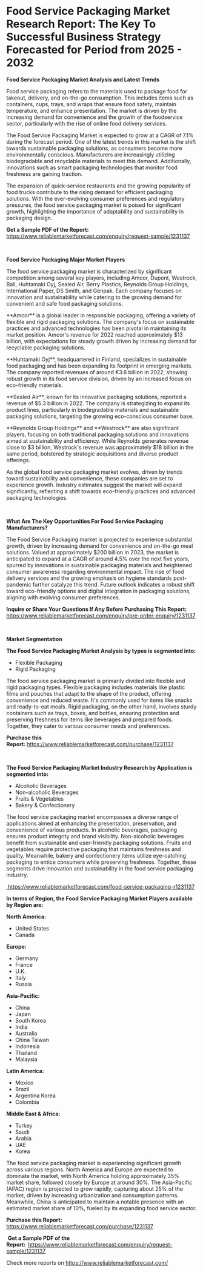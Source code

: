 <p><h1>Food Service Packaging Market Research Report: The Key To Successful Business Strategy Forecasted for Period from 2025 - 2032</h1></p><p><strong>Food Service Packaging Market Analysis and Latest Trends</strong></p>
<p><p>Food service packaging refers to the materials used to package food for takeout, delivery, and on-the-go consumption. This includes items such as containers, cups, trays, and wraps that ensure food safety, maintain temperature, and enhance presentation. The market is driven by the increasing demand for convenience and the growth of the foodservice sector, particularly with the rise of online food delivery services.</p><p>The Food Service Packaging Market is expected to grow at a CAGR of 7.1% during the forecast period. One of the latest trends in this market is the shift towards sustainable packaging solutions, as consumers become more environmentally conscious. Manufacturers are increasingly utilizing biodegradable and recyclable materials to meet this demand. Additionally, innovations such as smart packaging technologies that monitor food freshness are gaining traction.</p><p>The expansion of quick-service restaurants and the growing popularity of food trucks contribute to the rising demand for efficient packaging solutions. With the ever-evolving consumer preferences and regulatory pressures, the food service packaging market is poised for significant growth, highlighting the importance of adaptability and sustainability in packaging design.</p></p>
<p><strong>Get a Sample PDF of the Report:&nbsp;</strong> <a href="https://www.reliablemarketforecast.com/enquiry/request-sample/1231137?utm_campaign=2781&utm_medium=2&utm_source=Github&utm_content=ia&utm_term=07042025&utm_id=food-service-packaging">https://www.reliablemarketforecast.com/enquiry/request-sample/1231137</a></p>
<p>&nbsp;</p>
<p><strong>Food Service Packaging Major Market Players</strong></p>
<p><p>The food service packaging market is characterized by significant competition among several key players, including Amcor, Dupont, Westrock, Ball, Huhtamaki Oyj, Sealed Air, Berry Plastics, Reynolds Group Holdings, International Paper, DS Smith, and Genpak. Each company focuses on innovation and sustainability while catering to the growing demand for convenient and safe food packaging solutions.</p><p>**Amcor** is a global leader in responsible packaging, offering a variety of flexible and rigid packaging solutions. The company's focus on sustainable practices and advanced technologies has been pivotal in maintaining its market position. Amcor's revenue for 2022 reached approximately $13 billion, with expectations for steady growth driven by increasing demand for recyclable packaging solutions.</p><p>**Huhtamaki Oyj**, headquartered in Finland, specializes in sustainable food packaging and has been expanding its footprint in emerging markets. The company reported revenues of around €3.6 billion in 2022, showing robust growth in its food service division, driven by an increased focus on eco-friendly materials.</p><p>**Sealed Air**, known for its innovative packaging solutions, reported a revenue of $5.3 billion in 2022. The company is strategizing to expand its product lines, particularly in biodegradable materials and sustainable packaging solutions, targeting the growing eco-conscious consumer base.</p><p>**Reynolds Group Holdings** and **Westrock** are also significant players, focusing on both traditional packaging solutions and innovations aimed at sustainability and efficiency. While Reynolds generates revenue close to $3 billion, Westrock's revenue was approximately $18 billion in the same period, bolstered by strategic acquisitions and diverse product offerings.</p><p>As the global food service packaging market evolves, driven by trends toward sustainability and convenience, these companies are set to experience growth. Industry estimates suggest the market will expand significantly, reflecting a shift towards eco-friendly practices and advanced packaging technologies.</p></p>
<p>&nbsp;</p>
<p><strong>What Are The Key Opportunities For Food Service Packaging Manufacturers?</strong></p>
<p><p>The Food Service Packaging market is projected to experience substantial growth, driven by increasing demand for convenience and on-the-go meal solutions. Valued at approximately $200 billion in 2023, the market is anticipated to expand at a CAGR of around 4.5% over the next five years, spurred by innovations in sustainable packaging materials and heightened consumer awareness regarding environmental impact. The rise of food delivery services and the growing emphasis on hygiene standards post-pandemic further catalyze this trend. Future outlook indicates a robust shift toward eco-friendly options and digital integration in packaging solutions, aligning with evolving consumer preferences.</p></p>
<p><strong>Inquire or Share Your Questions If Any Before Purchasing This Report:</strong> <a href="https://www.reliablemarketforecast.com/enquiry/pre-order-enquiry/1231137?utm_campaign=2781&utm_medium=2&utm_source=Github&utm_content=ia&utm_term=07042025&utm_id=food-service-packaging">https://www.reliablemarketforecast.com/enquiry/pre-order-enquiry/1231137</a></p>
<p>&nbsp;</p>
<p><strong>Market Segmentation</strong></p>
<p><strong>The Food Service Packaging Market Analysis by types is segmented into:</strong></p>
<p><ul><li>Flexible Packaging</li><li>Rigid Packaging</li></ul></p>
<p><p>The food service packaging market is primarily divided into flexible and rigid packaging types. Flexible packaging includes materials like plastic films and pouches that adapt to the shape of the product, offering convenience and reduced waste. It's commonly used for items like snacks and ready-to-eat meals. Rigid packaging, on the other hand, involves sturdy containers such as trays, boxes, and bottles, ensuring protection and preserving freshness for items like beverages and prepared foods. Together, they cater to various consumer needs and preferences.</p></p>
<p><strong>Purchase this Report:&nbsp;</strong><a href="https://www.reliablemarketforecast.com/purchase/1231137?utm_campaign=2781&utm_medium=2&utm_source=Github&utm_content=ia&utm_term=07042025&utm_id=food-service-packaging">https://www.reliablemarketforecast.com/purchase/1231137</a></p>
<p>&nbsp;</p>
<p><strong>The Food Service Packaging Market Industry Research by Application is segmented into:</strong></p>
<p><ul><li>Alcoholic Beverages</li><li>Non-alcoholic Beverages</li><li>Fruits & Vegetables</li><li>Bakery & Confectionery</li></ul></p>
<p><p>The food service packaging market encompasses a diverse range of applications aimed at enhancing the presentation, preservation, and convenience of various products. In alcoholic beverages, packaging ensures product integrity and brand visibility. Non-alcoholic beverages benefit from sustainable and user-friendly packaging solutions. Fruits and vegetables require protective packaging that maintains freshness and quality. Meanwhile, bakery and confectionery items utilize eye-catching packaging to entice consumers while preserving freshness. Together, these segments drive innovation and sustainability in the food service packaging industry.</p></p>
<p><a href="https://www.reliablemarketforecast.com/food-service-packaging-r1231137?utm_campaign=2781&utm_medium=2&utm_source=Github&utm_content=ia&utm_term=07042025&utm_id=food-service-packaging">&nbsp;https://www.reliablemarketforecast.com/food-service-packaging-r1231137</a></p>
<p><strong>In terms of Region, the Food Service Packaging Market Players available by Region are:</strong></p>
<p>
    <p> <strong> North America: </strong>
        <ul>
            <li>United States</li>
            <li>Canada</li>
        </ul>
        </p> 
    <p> <strong> Europe: </strong>
        <ul>
            <li>Germany</li>
            <li>France</li>
            <li>U.K.</li>
            <li>Italy</li>
            <li>Russia</li>
        </ul>
        </p> 
    <p> <strong> Asia-Pacific: </strong>
        <ul>
            <li>China</li>
            <li>Japan</li>
            <li>South Korea</li>
            <li>India</li>
            <li>Australia</li>
            <li>China Taiwan</li>
            <li>Indonesia</li>
            <li>Thailand</li>
            <li>Malaysia</li>
        </ul>
        </p> 
    <p> <strong> Latin America: </strong>
        <ul>
            <li>Mexico</li>
            <li>Brazil</li>
            <li>Argentina Korea</li>
            <li>Colombia</li>
        </ul>
        </p> 
    <p> <strong> Middle East & Africa: </strong>
        <ul>
            <li>Turkey</li>
            <li>Saudi</li>
            <li>Arabia</li>
            <li>UAE</li>
            <li>Korea</li>
        </ul>
    </p>
    </p>
<p><p>The food service packaging market is experiencing significant growth across various regions. North America and Europe are expected to dominate the market, with North America holding approximately 35% market share, followed closely by Europe at around 30%. The Asia-Pacific (APAC) region is projected to grow rapidly, capturing about 25% of the market, driven by increasing urbanization and consumption patterns. Meanwhile, China is anticipated to maintain a notable presence with an estimated market share of 10%, fueled by its expanding food service sector.</p></p>
<p><strong>Purchase this Report: </strong><a href="https://www.reliablemarketforecast.com/purchase/1231137?utm_campaign=2781&utm_medium=2&utm_source=Github&utm_content=ia&utm_term=07042025&utm_id=food-service-packaging">https://www.reliablemarketforecast.com/purchase/1231137</a></p>
<p>&nbsp;<strong>Get a Sample PDF of the Report:&nbsp;&nbsp;</strong><a href="https://www.reliablemarketforecast.com/enquiry/request-sample/1231137?utm_campaign=2781&utm_medium=2&utm_source=Github&utm_content=ia&utm_term=07042025&utm_id=food-service-packaging">https://www.reliablemarketforecast.com/enquiry/request-sample/1231137</a></p>
<p><strong></strong></p>
<p>Check more reports on <a href="https://www.reliablemarketforecast.com/?utm_campaign=2781&utm_medium=2&utm_source=Github&utm_content=ia&utm_term=07042025&utm_id=food-service-packaging">https://www.reliablemarketforecast.com/</a></p>